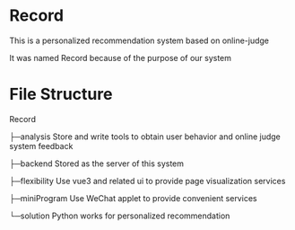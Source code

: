 # Record
This is a personalized recommendation system based on online-judge

It was named Record because of the purpose of our system

# File Structure
Record

├─analysis  Store and write tools to obtain user behavior and online judge system feedback

├─backend  Stored as the server of this system

├─flexibility  Use vue3 and related ui to provide page visualization services

├─miniProgram  Use WeChat applet to provide convenient services

└─solution  Python works for personalized recommendation
